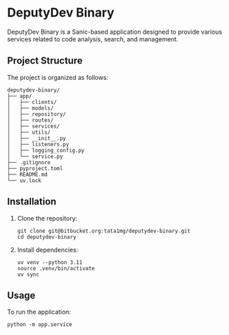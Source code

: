 # DeputyDev Binary

DeputyDev Binary is a Sanic-based application designed to provide various services related to code analysis, search, and management.

## Project Structure

The project is organized as follows:

```
deputydev-binary/
├── app/
│   ├── clients/
│   ├── models/
│   ├── repository/
│   ├── routes/
│   ├── services/
│   ├── utils/
│   ├── __init__.py
│   ├── listeners.py
│   ├── logging_config.py
│   └── service.py
├── .gitignore
├── pyproject.toml
├── README.md
└── uv.lock
```

## Installation

1. Clone the repository:
   ```
   git clone git@bitbucket.org:tata1mg/deputydev-binary.git
   cd deputydev-binary
   ```

2. Install dependencies:
   ```
   uv venv --python 3.11
   source .venv/bin/activate
   uv sync
   ```

## Usage

To run the application:

```
python -m app.service
```
